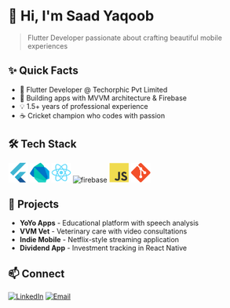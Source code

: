 # 👋 Hi, I'm Saad Yaqoob

> Flutter Developer passionate about crafting beautiful mobile experiences

## ✨ Quick Facts
- 🚀 Flutter Developer @ Techorphic Pvt Limited
- 🌱 Building apps with MVVM architecture & Firebase
- 💡 1.5+ years of professional experience
- ☕ Cricket champion who codes with passion

## 🛠️ Tech Stack

<p>
  <img src="https://raw.githubusercontent.com/devicons/devicon/master/icons/flutter/flutter-original.svg" alt="flutter" width="40" height="40"/>
  <img src="https://raw.githubusercontent.com/devicons/devicon/master/icons/dart/dart-original.svg" alt="dart" width="40" height="40"/>
  <img src="https://raw.githubusercontent.com/devicons/devicon/master/icons/react/react-original.svg" alt="react" width="40" height="40"/>
  <img src="https://www.vectorlogo.zone/logos/firebase/firebase-icon.svg" alt="firebase" width="40" height="40"/>
  <img src="https://raw.githubusercontent.com/devicons/devicon/master/icons/javascript/javascript-original.svg" alt="javascript" width="40" height="40"/>
  <img src="https://raw.githubusercontent.com/devicons/devicon/master/icons/git/git-original.svg" alt="git" width="40" height="40"/>
</p>

## 💼 Projects
- **YoYo Apps** - Educational platform with speech analysis
- **VVM Vet** - Veterinary care with video consultations
- **Indie Mobile** - Netflix-style streaming application
- **Dividend App** - Investment tracking in React Native

## 📫 Connect
[![LinkedIn](https://img.shields.io/badge/LinkedIn-0077B5?style=for-the-badge&logo=linkedin&logoColor=white)](https://linkedin.com/in/saad-yaqoob)
[![Email](https://img.shields.io/badge/Email-D14836?style=for-the-badge&logo=gmail&logoColor=white)](mailto:saadyaqoob595@gmail.com)
